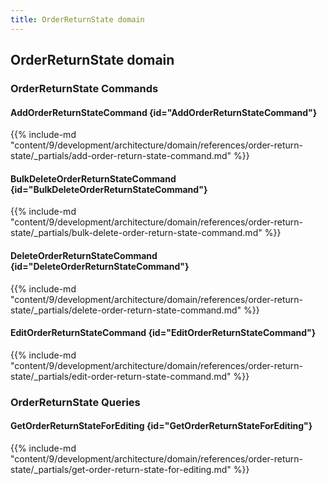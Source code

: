 ```yaml
---
title: OrderReturnState domain
---
```


## OrderReturnState domain

### OrderReturnState Commands

#### AddOrderReturnStateCommand {id="AddOrderReturnStateCommand"}

{{%  include-md "content/9/development/architecture/domain/references/order-return-state/_partials/add-order-return-state-command.md" %}}
#### BulkDeleteOrderReturnStateCommand {id="BulkDeleteOrderReturnStateCommand"}

{{%  include-md "content/9/development/architecture/domain/references/order-return-state/_partials/bulk-delete-order-return-state-command.md" %}}
#### DeleteOrderReturnStateCommand {id="DeleteOrderReturnStateCommand"}

{{%  include-md "content/9/development/architecture/domain/references/order-return-state/_partials/delete-order-return-state-command.md" %}}
#### EditOrderReturnStateCommand {id="EditOrderReturnStateCommand"}

{{%  include-md "content/9/development/architecture/domain/references/order-return-state/_partials/edit-order-return-state-command.md" %}}

### OrderReturnState Queries

#### GetOrderReturnStateForEditing {id="GetOrderReturnStateForEditing"}

{{%  include-md "content/9/development/architecture/domain/references/order-return-state/_partials/get-order-return-state-for-editing.md" %}}
